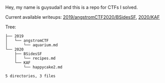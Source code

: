 Hey, my name is guysudai1 and this is a repo for CTFs I solved.

Current available writeups: [2019/angstromCTF](https://github.com/guysudai1/writeups/tree/master/writeups/2019/angstromCTF)[2020/BSidesSF](https://github.com/guysudai1/writeups/tree/master/writeups/2020/BSidesSF), [2020/KAF](https://github.com/guysudai1/writeups/tree/master/writeups/2020/KAF)

Tree: 

```writeups/
├── 2019
│   └── angstromCTF
│       └── aquarium.md
└── 2020
    ├── BSidesSF
    │   └── recipes.md
    └── KAF
        └── happycake2.md

5 directories, 3 files
```

